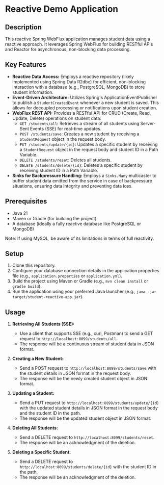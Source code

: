 # Reactive Demo Application

## Description

This reactive Spring WebFlux application manages student data using a reactive approach. It leverages Spring WebFlux for building RESTful APIs and Reactor for asynchronous, non-blocking data processing.

## Key Features

* **Reactive Data Access:** Employs a reactive repository (likely implemented using Spring Data R2dbc) for efficient, non-blocking interaction with a database (e.g., PostgreSQL, MongoDB) to store student information.
* **Event-Driven Architecture:** Utilizes Spring's ApplicationEventPublisher to publish a `StudentCreatedEvent` whenever a new student is saved. This allows for decoupled processing or notifications upon student creation.
* **WebFlux REST API:** Provides a RESTful API for CRUD (Create, Read, Update, Delete) operations on student data:
    * `GET /students/all`: Retrieves a stream of all students using Server-Sent Events (SSE) for real-time updates.
    * `POST /students/save`: Creates a new student by receiving a `StudentRequest` object in the request body.
    * `PUT /students/update/{id}`: Updates a specific student by receiving a `StudentRequest` object in the request body and student ID in a Path Variable.
    * `DELETE /students/reset`: Deletes all students.
    * `DELETE /students/delete/{id}`: Deletes a specific student by receiving student ID in a Path Variable.
* **Sinks for Backpressure Handling:** Employs a `Sinks.Many` multicaster to buffer student data emitted from the service in case of backpressure situations, ensuring data integrity and preventing data loss.

## Prerequisites

* Java 21
* Maven or Gradle (for building the project)
* A database (ideally a fully reactive database like PostgreSQL or MongoDB)

Note: If using MySQL, be aware of its limitations in terms of full reactivity.

## Setup

1. Clone this repository.
2. Configure your database connection details in the application properties file (e.g., `application.properties` or `application.yml`).
3. Build the project using Maven or Gradle (e.g., `mvn clean install` or `gradle build`).
4. Run the application using your preferred Java launcher (e.g., `java -jar target/student-reactive-app.jar`).

## Usage

1. **Retrieving All Students (SSE):**
    - Use a client that supports SSE (e.g., curl, Postman) to send a GET request to `http://localhost:8099/students/all`.
    - The response will be a continuous stream of student data in JSON format.

2. **Creating a New Student:**
    - Send a POST request to `http://localhost:8099/students/save` with the student details in JSON format in the request body.
    - The response will be the newly created student object in JSON format.

3. **Updating a Student:**
    - Send a PUT request to `http://localhost:8099/students/update/{id}` with the updated student details in JSON format in the request body and the student ID in the path.
    - The response will be the updated student object in JSON format.

4. **Deleting All Students:**
    - Send a DELETE request to `http://localhost:8099/students/reset`.
    - The response will be an acknowledgment of the deletion.

5. **Deleting a Specific Student:**
    - Send a DELETE request to `http://localhost:8099/students/delete/{id}` with the student ID in the path.
    - The response will be an acknowledgment of the deletion.